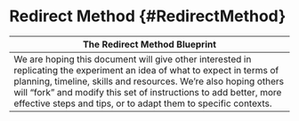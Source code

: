 # Redirect Method {#RedirectMethod}

| **The Redirect Method Blueprint** |
| --- |
| We are hoping this document will give other interested in replicating the experiment an idea of what to expect in terms of planning, timeline, skills and resources. We’re also hoping others will “fork” and modify this set of instructions to add better, more effective steps and tips, or to adapt them to specific contexts. |